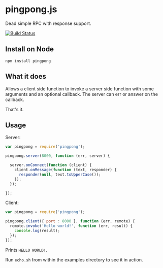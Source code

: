 # pingpong.js

Dead simple RPC with response support.

[![Build Status](https://secure.travis-ci.org/mantoni/pingpong.js.png?branch=master)](http://travis-ci.org/mantoni/pingpong.js)

## Install on Node

```
npm install pingpong
```

## What it does

Allows a client side function to invoke a server side function with some arguments and an optional callback. The server can err or answer on the callback.

That's it.

## Usage

Server:

```js
var pingpong = require('pingpong');

pingpong.server(8000, function (err, server) {

  server.onConnect(function (client) {
    client.onMessage(function (text, responder) {
      responder(null, text.toUpperCase());
    });
  });

});
```

Client:

```js
var pingpong = require('pingpong');

pingpong.client({ port : 8000 }, function (err, remote) {
  remote.invoke('Hello world!', function (err, result) {
    console.log(result);
  });
});
```

Prints `HELLO WORLD!`.

Run `echo.sh` from within the examples directory to see it in action.

